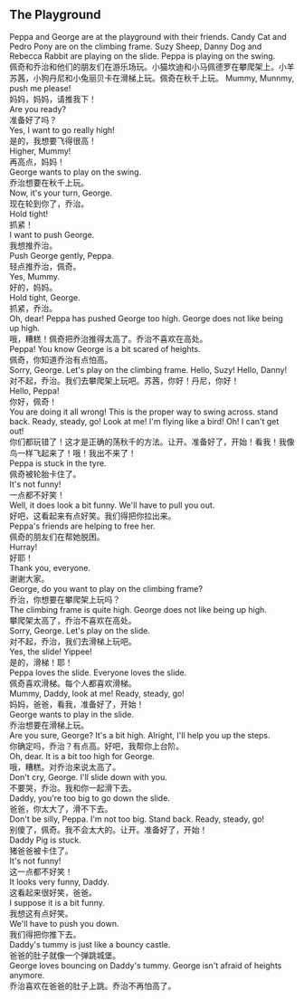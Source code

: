 ## The Playground

Peppa and George are at the playground with their friends. Candy Cat and Pedro Pony are on the climbing frame. Suzy Sheep, Danny Dog and Rebecca Rabbit are playing on the slide. Peppa is playing on the swing.\
佩奇和乔治和他们的朋友们在游乐场玩。小猫坎迪和小马佩德罗在攀爬架上。小羊苏茜，小狗丹尼和小兔丽贝卡在滑梯上玩。佩奇在秋千上玩。
Mummy, Munnmy, push me please!\
妈妈，妈妈，请推我下！\
Are you ready?\
准备好了吗？\
Yes, I want to go really high!\
是的，我想要飞得很高！\
Higher, Mummy!\
再高点，妈妈！\
George wants to play on the swing.\
乔治想要在秋千上玩。\
Now, it's your turn, George.\
现在轮到你了，乔治。\
Hold tight!\
抓紧！\
I want to push George.\
我想推乔治。\
Push George gently, Peppa.\
轻点推乔治，佩奇。\
Yes, Mummy.\
好的，妈妈。\
Hold tight, George.\
抓紧，乔治。\
Oh, dear! Peppa has pushed George too high. George does not like being up high.\
哦，糟糕！佩奇把乔治推得太高了。乔治不喜欢在高处。\
Peppa! You know George is a bit scared of heights.\
佩奇，你知道乔治有点怕高。\
Sorry, George. Let's play on the climbing frame. Hello, Suzy! Hello, Danny!\
对不起，乔治。我们去攀爬架上玩吧。苏茜，你好！丹尼，你好！\
Hello, Peppa!\
你好，佩奇！\
You are doing it all wrong! This is the proper way to swing across. stand back. Ready, steady, go! Look at me! I'm flying like a bird! Oh! I can't get out!\
你们都玩错了！这才是正确的荡秋千的方法。让开。准备好了，开始！看我！我像鸟一样飞起来了！哦！我出不来了！\
Peppa is stuck in the tyre.\
佩奇被轮胎卡住了。\
It's not funny!\
一点都不好笑！\
Well, it does look a bit funny. We'll have to pull you out.\
好吧，这看起来有点好笑。我们得把你拉出来。\
Peppa's friends are helping to free her.\
佩奇的朋友们在帮她脱困。\
Hurray!\
好耶！\
Thank you, everyone.\
谢谢大家。\
George, do you want to play on the climbing frame?\
乔治，你想要在攀爬架上玩吗？\
The climbing frame is quite high. George does not like being up high.\
攀爬架太高了，乔治不喜欢在高处。\
Sorry, George. Let's play on the slide.\
对不起，乔治，我们去滑梯上玩吧。\
Yes, the slide! Yippee!\
是的，滑梯！耶！\
Peppa loves the slide. Everyone loves the slide.\
佩奇喜欢滑梯。每个人都喜欢滑梯。\
Mummy, Daddy, look at me! Ready, steady, go!\
妈妈，爸爸，看我，准备好了，开始！\
George wants to play in the slide.\
乔治想要在滑梯上玩。\
Are you sure, George? It's a bit high. Alright, I'll help you up the steps.\
你确定吗，乔治？有点高。好吧，我帮你上台阶。\
Oh, dear. It is a bit too high for George.\
哦，糟糕。对乔治来说太高了。\
Don't cry, George. I'll slide down with you.\
不要哭，乔治。我和你一起滑下去。\
Daddy, you're too big to go down the slide.\
爸爸，你太大了，滑不下去。\
Don't be silly, Peppa. I'm not too big. Stand back. Ready, steady, go!\
别傻了，佩奇。我不会太大的。让开。准备好了，开始！\
Daddy Pig is stuck.\
猪爸爸被卡住了。\
It's not funny!\
这一点都不好笑！\
It looks very funny, Daddy.\
这看起来很好笑，爸爸。\
I suppose it is a bit funny.\
我想这有点好笑。\
We'll have to push you down.\
我们得把你推下去。\
Daddy's tummy is just like a bouncy castle.\
爸爸的肚子就像一个弹跳城堡。\
George loves bouncing on Daddy's tummy. George isn't afraid of heights anymore.\
乔治喜欢在爸爸的肚子上跳。乔治不再怕高了。